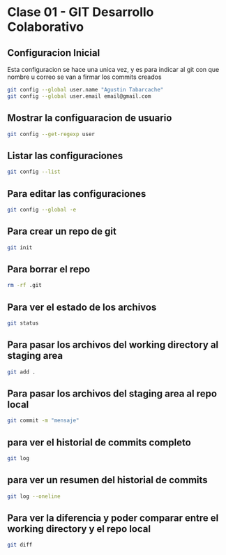 # Clase 01 - GIT Desarrollo Colaborativo

## Configuracion Inicial 
Esta configuracion se hace una unica vez, y es para indicar al git con que nombre u correo se van a firmar los commits creados

```sh
git config --global user.name "Agustin Tabarcache"
git config --global user.email email@gmail.com
```

## Mostrar la configuaracion de usuario

```sh
git config --get-regexp user 
```

## Listar las configuraciones

```sh
git config --list
```

## Para editar las configuraciones

```sh
git config --global -e
```

## Para crear un repo de git

```sh
git init
```

## Para borrar el repo

```sh
rm -rf .git
```

## Para ver el estado de los archivos
```sh
git status
```

## Para pasar los archivos del working directory al staging area
```sh
git add .
```

## Para pasar los archivos del staging area al repo local
```sh
git commit -m "mensaje"
```

## para ver el historial de commits completo
```sh
git log
```

## para ver un resumen del historial de commits
```sh
git log --oneline
```

## Para ver la diferencia y poder comparar entre el working directory y el repo local
```sh
git diff
```


